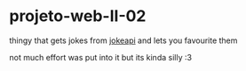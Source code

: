 # projeto-web-II-02

thingy that gets jokes from [jokeapi](https://v2.jokeapi.dev/) and lets you favourite them

not much effort was put into it but its kinda silly :3
